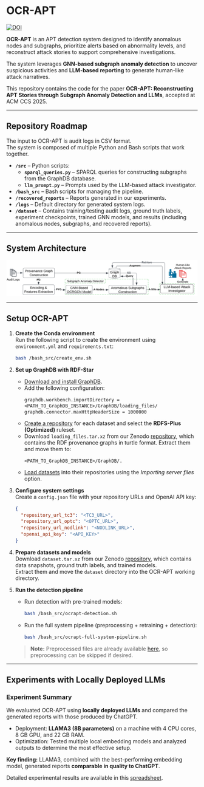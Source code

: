 # OCR-APT

[![DOI](https://zenodo.org/badge/911290242.svg)](https://doi.org/10.5281/zenodo.16969449)

**OCR-APT** is an APT detection system designed to identify anomalous nodes and subgraphs, prioritize alerts based on abnormality levels, and reconstruct attack stories to support comprehensive investigations.  

The system leverages **GNN-based subgraph anomaly detection** to uncover suspicious activities and **LLM-based reporting** to generate human-like attack narratives.  

This repository contains the code for the paper **OCR-APT: Reconstructing APT Stories through Subgraph Anomaly Detection and LLMs**, accepted at ACM CCS 2025.

---

## Repository Roadmap

The input to OCR-APT is audit logs in CSV format.  
The system is composed of multiple Python and Bash scripts that work together.  

- **`/src`** – Python scripts:
  - **`sparql_queries.py`** – SPARQL queries for constructing subgraphs from the GraphDB database.  
  - **`llm_prompt.py`** – Prompts used by the LLM-based attack investigator.  
- **`/bash_src`** – Bash scripts for managing the pipeline.  
- **`/recovered_reports`** – Reports generated in our experiments.  
- **`/logs`** – Default directory for generated system logs.  
- **`/dataset`** – Contains training/testing audit logs, ground truth labels, experiment checkpoints, trained GNN models, and results (including anomalous nodes, subgraphs, and recovered reports).  

---

## System Architecture

![System Architecture](OCR-APT-system.png)

---

## Setup OCR-APT

1. **Create the Conda environment**  
   Run the following script to create the environment using `environment.yml` and `requirements.txt`:  
   ```bash
   bash /bash_src/create_env.sh
   ```

2. **Set up GraphDB with RDF-Star**  
   - [Download and install GraphDB](https://graphdb.ontotext.com/documentation/11.0/graphdb-desktop-installation.html).  
   - Add the following configuration:  
     ```
     graphdb.workbench.importDirectory = <PATH_TO_GraphDB_INSTANCE>/GraphDB/loading_files/
     graphdb.connector.maxHttpHeaderSize = 1000000
     ```
   - [Create a repository](https://graphdb.ontotext.com/documentation/11.0/creating-a-repository.html) for each dataset and select the **RDFS-Plus (Optimized)** ruleset.  
   - Download `loading_files.tar.xz` from our Zenodo [repository](https://doi.org/10.5281/zenodo.16969449), which contains the RDF provenance graphs in turtle format. Extract them and move them to:  
     ```
     <PATH_TO_GraphDB_INSTANCE>/GraphDB/.
     ```
   - [Load datasets](https://graphdb.ontotext.com/documentation/11.0/loading-data-using-the-workbench.html) into their repositories using the *Importing server files* option.  

3. **Configure system settings**  
   Create a `config.json` file with your repository URLs and OpenAI API key:  
   ```json
   {
     "repository_url_tc3": "<TC3_URL>",
     "repository_url_optc": "<OPTC_URL>",
     "repository_url_nodlink": "<NODLINK_URL>",
     "openai_api_key": "<API_KEY>"
   }
   ```

4. **Prepare datasets and models**  
   Download `dataset.tar.xz` from our Zenodo [repository](https://doi.org/10.5281/zenodo.16969449), which contains data snapshots, ground truth labels, and trained models.  
   Extract them and move the `dataset` directory into the OCR-APT working directory.  

5. **Run the detection pipeline**  
   - Run detection with pre-trained models:  
     ```bash
     bash /bash_src/ocrapt-detection.sh
     ```
   - Run the full system pipeline (preprocessing + retraining + detection):  
     ```bash
     bash /bash_src/ocrapt-full-system-pipeline.sh
     ```
   > **Note:** Preprocessed files are already available [here](https://doi.org/10.5281/zenodo.16969449), so preprocessing can be skipped if desired.  

---

## Experiments with Locally Deployed LLMs

### Experiment Summary
We evaluated OCR-APT using **locally deployed LLMs** and compared the generated reports with those produced by ChatGPT.  

- Deployment: **LLAMA3 (8B parameters)** on a machine with 4 CPU cores, 8 GB GPU, and 22 GB RAM.  
- Optimization: Tested multiple local embedding models and analyzed outputs to determine the most effective setup.  

**Key finding:** LLAMA3, combined with the best-performing embedding model, generated reports **comparable in quality to ChatGPT**.  

Detailed experimental results are available in this [spreadsheet](Experiments_with_locally_deployed_LLMs.xlsx).  
